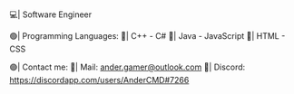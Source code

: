 💻| Software Engineer

🟢| Programming Languages:
📘| C++ - C#
📕| Java - JavaScript
📒| HTML - CSS

🟣| Contact me:
📧| Mail: ander.gamer@outlook.com
💬| Discord: https://discordapp.com/users/AnderCMD#7266

